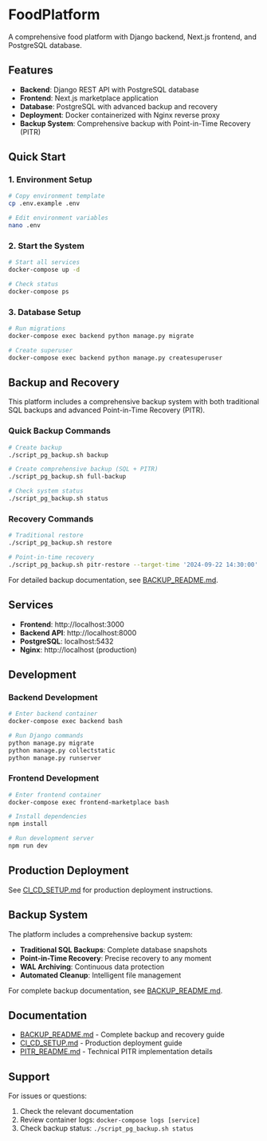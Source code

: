 # FoodPlatform

A comprehensive food platform with Django backend, Next.js frontend, and PostgreSQL database.

## Features

- **Backend**: Django REST API with PostgreSQL database
- **Frontend**: Next.js marketplace application
- **Database**: PostgreSQL with advanced backup and recovery
- **Deployment**: Docker containerized with Nginx reverse proxy
- **Backup System**: Comprehensive backup with Point-in-Time Recovery (PITR)

## Quick Start

### 1. Environment Setup

```bash
# Copy environment template
cp .env.example .env

# Edit environment variables
nano .env
```

### 2. Start the System

```bash
# Start all services
docker-compose up -d

# Check status
docker-compose ps
```

### 3. Database Setup

```bash
# Run migrations
docker-compose exec backend python manage.py migrate

# Create superuser
docker-compose exec backend python manage.py createsuperuser
```

## Backup and Recovery

This platform includes a comprehensive backup system with both traditional SQL backups and advanced Point-in-Time Recovery (PITR).

### Quick Backup Commands

```bash
# Create backup
./script_pg_backup.sh backup

# Create comprehensive backup (SQL + PITR)
./script_pg_backup.sh full-backup

# Check system status
./script_pg_backup.sh status
```

### Recovery Commands

```bash
# Traditional restore
./script_pg_backup.sh restore

# Point-in-time recovery
./script_pg_backup.sh pitr-restore --target-time '2024-09-22 14:30:00'
```

For detailed backup documentation, see [BACKUP_README.md](BACKUP_README.md).

## Services

- **Frontend**: http://localhost:3000
- **Backend API**: http://localhost:8000
- **PostgreSQL**: localhost:5432
- **Nginx**: http://localhost (production)

## Development

### Backend Development

```bash
# Enter backend container
docker-compose exec backend bash

# Run Django commands
python manage.py migrate
python manage.py collectstatic
python manage.py runserver
```

### Frontend Development

```bash
# Enter frontend container
docker-compose exec frontend-marketplace bash

# Install dependencies
npm install

# Run development server
npm run dev
```

## Production Deployment

See [CI_CD_SETUP.md](CI_CD_SETUP.md) for production deployment instructions.

## Backup System

The platform includes a comprehensive backup system:

- **Traditional SQL Backups**: Complete database snapshots
- **Point-in-Time Recovery**: Precise recovery to any moment
- **WAL Archiving**: Continuous data protection
- **Automated Cleanup**: Intelligent file management

For complete backup documentation, see [BACKUP_README.md](BACKUP_README.md).

## Documentation

- [BACKUP_README.md](BACKUP_README.md) - Complete backup and recovery guide
- [CI_CD_SETUP.md](CI_CD_SETUP.md) - Production deployment guide
- [PITR_README.md](PITR_README.md) - Technical PITR implementation details

## Support

For issues or questions:

1. Check the relevant documentation
2. Review container logs: `docker-compose logs [service]`
3. Check backup status: `./script_pg_backup.sh status`
